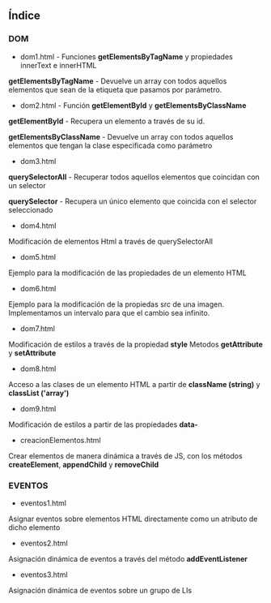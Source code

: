 ## Índice

### DOM

- dom1.html - Funciones **getElementsByTagName** y propiedades innerText e innerHTML

**getElementsByTagName** - Devuelve un array con todos aquellos elementos que sean de la etiqueta que pasamos por parámetro.

- dom2.html - Función **getElementById** y **getElementsByClassName**

**getElementById** - Recupera un elemento a través de su id.

**getElementsByClassName** - Devuelve un array con todos aquellos elementos que tengan la clase especificada como parámetro

- dom3.html

**querySelectorAll** - Recuperar todos aquellos elementos que coincidan con un selector

**querySelector** - Recupera un único elemento que coincida con el selector seleccionado

- dom4.html

Modificación de elementos Html a través de querySelectorAll

- dom5.html

Ejemplo para la modificación de las propiedades de un elemento HTML

- dom6.html

Ejemplo para la modificación de la propiedas src de una imagen. Implementamos un intervalo para que el cambio sea infinito.

- dom7.html

Modificación de estilos a través de la propiedad **style**
Metodos **getAttribute** y **setAttribute**

- dom8.html

Acceso a las clases de un elemento HTML a partir de **className (string)** y **classList ('array')**

- dom9.html

Modificación de estilos a partir de las propiedades **data-**

- creacionElementos.html

Crear elementos de manera dinámica a través de JS, con los métodos **createElement**, **appendChild** y **removeChild**

### EVENTOS

- eventos1.html

Asignar eventos sobre elementos HTML directamente como un atributo de dicho elemento

- eventos2.html

Asignación dinámica de eventos a través del método **addEventListener**

- eventos3.html

Asignación dinámica de eventos sobre un grupo de LIs